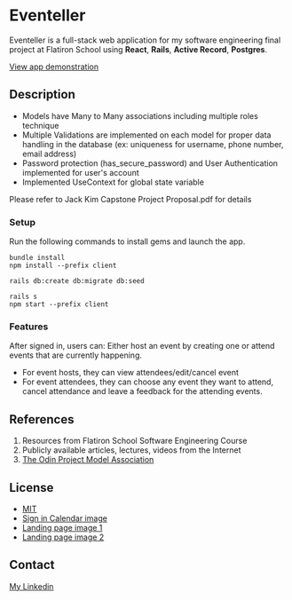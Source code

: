# Eventeller
Eventeller is a full-stack web application for my software engineering final project at Flatiron School using **React**, **Rails**, **Active Record**, **Postgres**.

[View app demonstration](https://dev.to/jmjkim/fis-phase-5-final-project-demonstration-eventeller-3o5f)

## Description
- Models have Many to Many associations including multiple roles technique
- Multiple Validations are implemented on each model for proper data handling in the database (ex: uniqueness for username, phone number, email address)
- Password protection (has_secure_password) and User Authentication implemented for user's account
- Implemented UseContext for global state variable

Please refer to Jack Kim Capstone Project Proposal.pdf for details

### Setup
Run the following commands to install gems and launch the app.

```
bundle install
npm install --prefix client

rails db:create db:migrate db:seed

rails s
npm start --prefix client
```

### Features
After signed in, users can:
Either host an event by creating one or attend events that are currently happening.

- For event hosts, they can view attendees/edit/cancel event
- For event attendees, they can choose any event they want to attend, cancel attendance and leave a feedback for the attending events.


## References
1. Resources from Flatiron School Software Engineering Course
2. Publicly available articles, lectures, videos from the Internet
3. [The Odin Project Model Association](https://www.theodinproject.com/lessons/ruby-on-rails-active-record-associations)

## License
- [MIT](https://choosealicense.com/licenses/mit/)
- [Sign in Calendar image](https://media.istockphoto.com/id/1366026792/photo/calendar-page-with-red-pen-close-up-focus-on-number-15-in-calendar-and-empty-red-circle-for.jpg?)
- [Landing page image 1](https://spotme.com/blog/virtual-event-planner/)
- [Landing page image 2](https://thumbs.dreamstime.com/b/friends-gathering-together-weekend-vector-buddies-sitting-couch-cafe-drinking-coffee-people-spend-time-playing-guitar-156466925.jpg)

## Contact
[My Linkedin](https://www.linkedin.com/in/jmjkim/)
